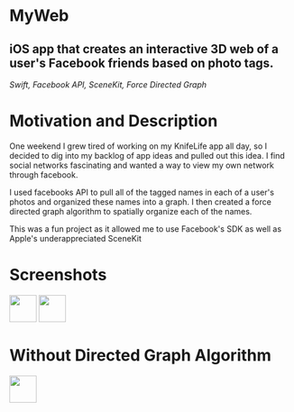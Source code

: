 # MyWeb
## iOS app that creates an interactive 3D web of a user's Facebook friends based on photo tags.

*Swift, Facebook API, SceneKit, Force Directed Graph*
 
# Motivation and Description
One weekend I grew tired of working on my KnifeLife app all day, so I decided to dig into my backlog of app ideas and pulled out this idea. I find social networks fascinating and wanted a way to view my own network through facebook. 

I used facebooks API to pull all of the tagged names in each of a user's photos and organized these names into a graph. I then created a force directed graph algorithm to spatially organize each of the names.

This was a fun project as it allowed me to use Facebook's SDK as well as Apple's underappreciated SceneKit

# Screenshots
<img src="https://github.com/jakecronin/MyWeb/blob/master/Images/Clean_Web_1.png" width="48">

<img src="https://github.com/jakecronin/MyWeb/blob/master/Images/Web_With_Names.png" width="48">

# Without Directed Graph Algorithm
<img src="https://github.com/jakecronin/MyWeb/blob/master/Images/Unorganized_Web.png" width="48">
